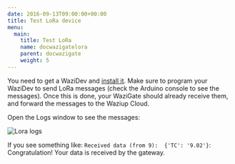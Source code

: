 ```yaml
---
date: 2016-09-13T09:00:00+00:00
title: Test LoRa device 
menu:
  main:
    title: Test LoRa
    name: docwazigatelora
    parent: docwazigate
    weight: 5
---
```


You need to get a WaziDev and [install it](/documentation/wazidev/).
Make sure to program your WaziDev to send LoRa messages (check the Arduino console to see the messages).
Once this is done, your WaziGate should already receive them, and forward the messages to the Waziup Cloud.

Open the Logs window to see the messages:

![Lora logs](../images/loraLogs.png)

If you see something like: `Received data (from 9):  {'TC': '9.02'}`: Congratulation! Your data is received by the gateway.

